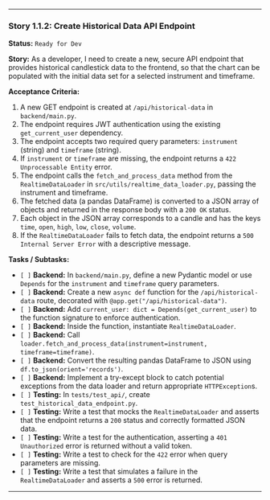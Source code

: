 ---

### **Story 1.1.2: Create Historical Data API Endpoint**

**Status:** `Ready for Dev`

**Story:**
As a developer, I need to create a new, secure API endpoint that provides historical candlestick data to the frontend, so that the chart can be populated with the initial data set for a selected instrument and timeframe.

**Acceptance Criteria:**
1.  A new GET endpoint is created at `/api/historical-data` in `backend/main.py`.
2.  The endpoint requires JWT authentication using the existing `get_current_user` dependency.
3.  The endpoint accepts two required query parameters: `instrument` (string) and `timeframe` (string).
4.  If `instrument` or `timeframe` are missing, the endpoint returns a `422 Unprocessable Entity` error.
5.  The endpoint calls the `fetch_and_process_data` method from the `RealtimeDataLoader` in `src/utils/realtime_data_loader.py`, passing the instrument and timeframe.
6.  The fetched data (a pandas DataFrame) is converted to a JSON array of objects and returned in the response body with a `200 OK` status.
7.  Each object in the JSON array corresponds to a candle and has the keys `time`, `open`, `high`, `low`, `close`, `volume`.
8.  If the `RealtimeDataLoader` fails to fetch data, the endpoint returns a `500 Internal Server Error` with a descriptive message.

**Tasks / Subtasks:**
-   `[ ]` **Backend:** In `backend/main.py`, define a new Pydantic model or use `Depends` for the `instrument` and `timeframe` query parameters.
-   `[ ]` **Backend:** Create a new `async def` function for the `/api/historical-data` route, decorated with `@app.get("/api/historical-data")`.
-   `[ ]` **Backend:** Add `current_user: dict = Depends(get_current_user)` to the function signature to enforce authentication.
-   `[ ]` **Backend:** Inside the function, instantiate `RealtimeDataLoader`.
-   `[ ]` **Backend:** Call `loader.fetch_and_process_data(instrument=instrument, timeframe=timeframe)`.
-   `[ ]` **Backend:** Convert the resulting pandas DataFrame to JSON using `df.to_json(orient='records')`.
-   `[ ]` **Backend:** Implement a try-except block to catch potential exceptions from the data loader and return appropriate `HTTPException`s.
-   `[ ]` **Testing:** In `tests/test_api/`, create `test_historical_data_endpoint.py`.
-   `[ ]` **Testing:** Write a test that mocks the `RealtimeDataLoader` and asserts that the endpoint returns a `200` status and correctly formatted JSON data.
-   `[ ]` **Testing:** Write a test for the authentication, asserting a `401 Unauthorized` error is returned without a valid token.
-   `[ ]` **Testing:** Write a test to check for the `422` error when query parameters are missing.
-   `[ ]` **Testing:** Write a test that simulates a failure in the `RealtimeDataLoader` and asserts a `500` error is returned.

---